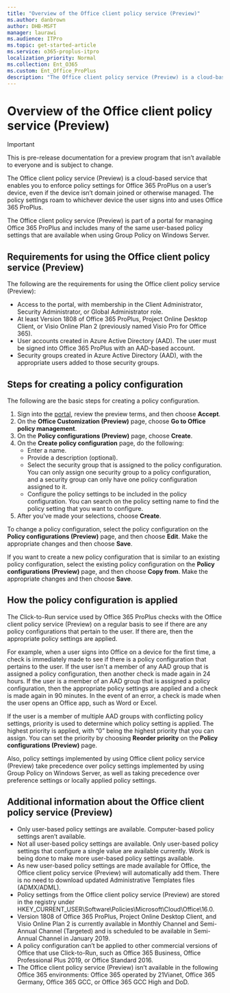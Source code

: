 ```yaml
---
title: "Overview of the Office client policy service (Preview)"
ms.author: danbrown
author: DHB-MSFT
manager: laurawi
ms.audience: ITPro
ms.topic: get-started-article
ms.service: o365-proplus-itpro
localization_priority: Normal
ms.collection: Ent_O365
ms.custom: Ent_Office_ProPlus
description: "The Office client policy service (Preview) is a cloud-based service that enables you to enforce policy settings for Office 365 ProPlus on a user’s device, even if the device isn’t domain joined or otherwise managed."
---
```


# Overview of the Office client policy service (Preview)

> [!IMPORTANT]
> This is pre-release documentation for a preview program that isn’t available to everyone and is subject to change.

The Office client policy service (Preview) is a cloud-based service that enables you to enforce policy settings for Office 365 ProPlus on a user’s device, even if the device isn’t domain joined or otherwise managed. The policy settings roam to whichever device the user signs into and uses Office 365 ProPlus.

The Office client policy service (Preview) is part of a portal for managing Office 365 ProPlus and includes many of the same user-based policy settings that are available when using Group Policy on Windows Server.

## Requirements for using the Office client policy service (Preview)

The following are the requirements for using the Office client policy service (Preview):

- Access to the portal, with membership in the Client Administrator, Security Administrator, or Global Administrator role.
- At least Version 1808 of Office 365 ProPlus, Project Online Desktop Client, or Visio Online Plan 2 (previously named Visio Pro for Office 365).
- User accounts created in Azure Active Directory (AAD). The user must be signed into Office 365 ProPlus with an AAD-based account.
- Security groups created in Azure Active Directory (AAD), with the appropriate users added to those security groups.


## Steps for creating a policy configuration

The following are the basic steps for creating a policy configuration.

1. Sign into the [portal](http://aka.ms/o365clientmgmt), review the preview terms, and then choose **Accept**.
2. On the **Office Customization (Preview)** page, choose **Go to Office policy management**.
3. On the **Policy configurations (Preview)** page, choose **Create**.
4. On the **Create policy configuration** page, do the following:
   - Enter a name.
   - Provide a description (optional).
   - Select the security group that is assigned to the policy configuration. You can only assign one security group to a policy configuration, and a security group can only have one policy configuration assigned to it.
   - Configure the policy settings to be included in the policy configuration. You can search on the policy setting name to find the policy setting that you want to configure.
5. After you've made your selections, choose **Create**.

To change a policy configuration, select the policy configuration on the **Policy configurations (Preview)** page, and then choose **Edit**. Make the appropriate changes and then choose **Save**.

If you want to create a new policy configuration that is similar to an existing policy configuration, select the existing policy configuration on the **Policy configurations (Preview)** page, and then choose **Copy from**. Make the appropriate changes and then choose **Save**.


## How the policy configuration is applied

The Click-to-Run service used by Office 365 ProPlus checks with the Office client policy service (Preview) on a regular basis to see if there are any policy configurations that pertain to the user. If there are, then the appropriate policy settings are applied. 

For example, when a user signs into Office on a device for the first time, a check is immediately made to see if there is a policy configuration that pertains to the user. If the user isn't a member of any AAD group that is assigned a policy configuration, then another check is made again in 24 hours. If the user is a member of an AAD group that is assigned a policy configuration, then the appropriate policy settings are applied and a check is made again in 90 minutes. In the event of an error, a check is made when the user opens an Office app, such as Word or Excel.

If the user is a member of multiple AAD groups with conflicting policy settings, priority is used to determine which policy setting is applied. The highest priority is applied, with “0” being the highest priority that you can assign. You can set the priority by choosing **Reorder priority** on the **Policy configurations (Preview)** page.

Also, policy settings implemented by using Office client policy service (Preview) take precedence over policy settings implemented by using Group Policy on Windows Server, as well as taking precedence over preference settings or locally applied policy settings.

## Additional information about the Office client policy service (Preview)

- Only user-based policy settings are available. Computer-based policy settings aren’t available.
- Not all user-based policy settings are available. Only user-based policy settings that configure a single value are available currently. Work is being done to make more user-based policy settings available.
- As new user-based policy settings are made available for Office, the Office client policy service (Preview) will automatically add them. There is no need to download updated Administrative Templates files (ADMX/ADML).
- Policy settings from the Office client policy service (Preview) are stored in the registry under HKEY_CURRENT_USER\Software\Policies\Microsoft\Cloud\Office\16.0.
- Version 1808 of Office 365 ProPlus, Project Online Desktop Client, and Visio Online Plan 2 is currently available in Monthly Channel and Semi-Annual Channel (Targeted) and is scheduled to be available in Semi-Annual Channel in January 2019.
- A policy configuration can’t be applied to other commercial versions of Office that use Click-to-Run, such as Office 365 Business, Office Professional Plus 2019, or Office Standard 2016.
- The Office client policy service (Preview) isn’t available in the following Office 365 environments: Office 365 operated by 21Vianet, Office 365 Germany, Office 365 GCC, or Office 365 GCC High and DoD.
